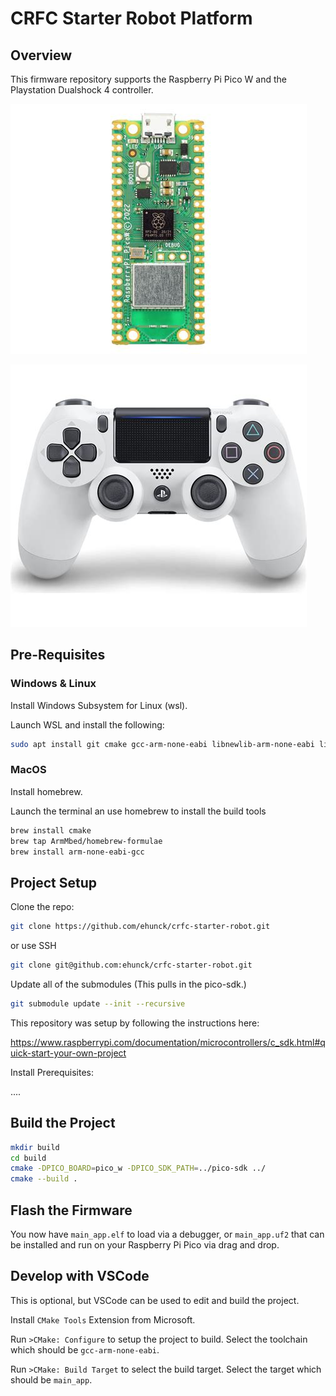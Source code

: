 # CRFC Starter Robot Platform

## Overview

This firmware repository supports the Raspberry Pi Pico W and the Playstation Dualshock 4 controller.

![pi_pico_w](documents/images/pi_pico_w.jpg)

![ds4](documents/images/ds4.jpg)

## Pre-Requisites

### Windows & Linux

Install Windows Subsystem for Linux (wsl).

Launch WSL and install the following:

```bash
sudo apt install git cmake gcc-arm-none-eabi libnewlib-arm-none-eabi libstdc++-arm-none-eabi-newlib
```

### MacOS

Install homebrew.

Launch the terminal an use homebrew to install the build tools

```bash
brew install cmake
brew tap ArmMbed/homebrew-formulae
brew install arm-none-eabi-gcc
```

## Project Setup

Clone the repo:

```bash
git clone https://github.com/ehunck/crfc-starter-robot.git
```

or use SSH

```bash
git clone git@github.com:ehunck/crfc-starter-robot.git
```

Update all of the submodules (This pulls in the pico-sdk.)

```bash
git submodule update --init --recursive
```

This repository was setup by following the instructions here:

https://www.raspberrypi.com/documentation/microcontrollers/c_sdk.html#quick-start-your-own-project

Install Prerequisites:

....

## Build the Project

```bash
mkdir build
cd build
cmake -DPICO_BOARD=pico_w -DPICO_SDK_PATH=../pico-sdk ../
cmake --build .
```

## Flash the Firmware

You now have `main_app.elf` to load via a debugger, or `main_app.uf2` that can be installed and run on your Raspberry Pi Pico via drag and drop.

## Develop with VSCode

This is optional, but VSCode can be used to edit and build the project.

Install `CMake Tools` Extension from Microsoft.

Run `>CMake: Configure` to setup the project to build.
Select the toolchain which should be `gcc-arm-none-eabi`.  

Run `>CMake: Build Target` to select the build target.
Select the target which should be `main_app`.
